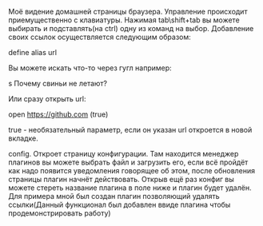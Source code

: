 Моё видение домашней страницы браузера. Управление происходит приемущественно с клавиатуры. Нажимая tab\shift+tab вы можете выбирать и подставлять(на ctrl) одну из команд на выбор. Добавление своих ссылок осуществляется следующим образом:

define alias url

Вы можете искать что-то через гугл например:

s Почему свиньи не летают?

Или сразу открыть url:

open https://github.com (true)

true - необязательный параметр, если он указан url откроется в новой вкладке.

config. Откроет страницу конфигурации. Там находится менеджер плагинов вы можете выбрать файл и загрузить его, если всё пройдёт как надо появится уведомления говорящее об этом, после обновления страницы плагин начнёт действовать. Открыв ещё раз конфиг вы можете стереть название плагина в поле ниже и плагин будет удалён. Для примера мной был создан плагин позволяющий удалять ссылки(Данный функционал был добавлен ввиде плагина чтобы продемонстрировать работу)
